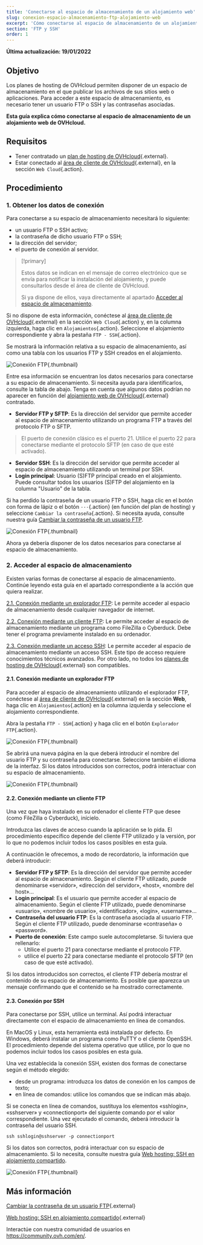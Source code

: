 ```yaml
---
title: 'Conectarse al espacio de almacenamiento de un alojamiento web'
slug: conexion-espacio-almacenamiento-ftp-alojamiento-web
excerpt: 'Cómo conectarse al espacio de almacenamiento de un alojamiento web de OVHcloud'
section: 'FTP y SSH'
order: 1
---
```


**Última actualización: 19/01/2022**

## Objetivo

Los planes de hosting de OVHcloud permiten disponer de un espacio de almacenamiento en el que publicar los archivos de sus sitios web o aplicaciones. Para acceder a este espacio de almacenamiento, es necesario tener un usuario FTP o SSH y las contraseñas asociadas.

**Esta guía explica cómo conectarse al espacio de almacenamiento de un alojamiento web de OVHcloud.**

## Requisitos

- Tener contratado un [plan de hosting de OVHcloud](https://www.ovhcloud.com/es-es/web-hosting/){.external}.
- Estar conectado al [área de cliente de OVHcloud](https://www.ovh.com/auth/?action=gotomanager&from=https://www.ovh.es/&ovhSubsidiary=es){.external}, en la sección `Web Cloud`{.action}.

## Procedimiento

### 1. Obtener los datos de conexión

Para conectarse a su espacio de almacenamiento necesitará lo siguiente:

- un usuario FTP o SSH activo;
- la contraseña de dicho usuario FTP o SSH;
- la dirección del servidor;
- el puerto de conexión al servidor.

> [!primary]
>
> Estos datos se indican en el mensaje de correo electrónico que se envía para notificar la instalación del alojamiento, y puede consultarlos desde el área de cliente de OVHcloud.
>
> Si ya dispone de ellos, vaya directamente al apartado [Acceder al espacio de almacenamiento](./#2-acceder-al-espacio-de-almacenamiento).
> 

Si no dispone de esta información, conéctese al [área de cliente de OVHcloud](https://www.ovh.com/auth/?action=gotomanager&from=https://www.ovh.es/&ovhSubsidiary=es){.external} en la sección `Web Cloud`{.action} y, en la columna izquierda, haga clic en `Alojamientos`{.action}. Seleccione el alojamiento correspondiente y abra la pestaña `FTP - SSH`{.action}. 

Se mostrará la información relativa a su espacio de almacenamiento, así como una tabla con los usuarios FTP y SSH creados en el alojamiento.

![Conexión FTP](images/connect-ftp-step1.png){.thumbnail}

Entre esa información se encuentran los datos necesarios para conectarse a su espacio de almacenamiento. Si necesita ayuda para identificarlos, consulte la tabla de abajo. Tenga en cuenta que algunos datos podrían no aparecer en función del [alojamiento web de OVHcloud](https://www.ovhcloud.com/es-es/web-hosting/){.external} contratado.

- **Servidor FTP y SFTP**: Es la dirección del servidor que permite acceder al espacio de almacenamiento utilizando un programa FTP a través del protocolo FTP o SFTP.

>El puerto de conexión clásico es el puerto 21. Utilice el puerto 22 para conectarse mediante el protocolo SFTP (en caso de que esté activado).

- **Servidor SSH**: Es la dirección del servidor que permite acceder al espacio de almacenamiento utilizando un terminal por SSH.
- **Login principal**: Usuario (S)FTP principal creado en el alojamiento. Puede consultar todos los usuarios (S)FTP del alojamiento en la columna "Usuario" de la tabla.

Si ha perdido la contraseña de un usuario FTP o SSH, haga clic en el botón con forma de lápiz o el botón `···`{.action} (en función del plan de hosting) y seleccione `Cambiar la contraseña`{.action}. Si necesita ayuda, consulte nuestra guía [Cambiar la contraseña de un usuario FTP](../cambiar-contrasena-usuario-ftp/).

![Conexión FTP](images/connect-ftp-step2.png){.thumbnail}

Ahora ya debería disponer de los datos necesarios para conectarse al espacio de almacenamiento.

### 2. Acceder al espacio de almacenamiento

Existen varias formas de conectarse al espacio de almacenamiento. Continúe leyendo esta guía en el apartado correspondiente a la acción que quiera realizar.

[2.1. Conexión mediante un explorador FTP](#ftpexplorer): Le permite acceder al espacio de almacenamiento desde cualquier navegador de internet.

[2.2. Conexión mediante un cliente FTP](#ftpsoftware): Le permite acceder al espacio de almacenamiento mediante un programa como FileZilla o Cyberduck. Debe tener el programa previamente instalado en su ordenador.

[2.3. Conexión mediante un acceso SSH](#ssh): Le permite acceder al espacio de almacenamiento mediante un acceso SSH. Este tipo de acceso requiere conocimientos técnicos avanzados. Por otro lado, no todos los [planes de hosting de OVHcloud](https://www.ovhcloud.com/es-es/web-hosting/){.external} son compatibles.

#### 2.1. Conexión mediante un explorador FTP <a name="ftpexplorer"></a>

Para acceder al espacio de almacenamiento utilizando el explorador FTP, conéctese al [área de cliente de OVHcloud](https://www.ovh.com/auth/?action=gotomanager&from=https://www.ovh.es/&ovhSubsidiary=es){.external} en la sección **Web**, haga clic en `Alojamientos`{.action} en la columna izquierda y seleccione el alojamiento correspondiente. 

Abra la pestaña `FTP - SSH`{.action} y haga clic en el botón `Explorador FTP`{.action}. 

![Conexión FTP](images/connect-ftp-step3.png){.thumbnail}

Se abrirá una nueva página en la que deberá introducir el nombre del usuario FTP y su contraseña para conectarse. Seleccione también el idioma de la interfaz. Si los datos introducidos son correctos, podrá interactuar con su espacio de almacenamiento.

![Conexión FTP](images/connect-ftp-step4.png){.thumbnail}

#### 2.2. Conexión mediante un cliente FTP <a name="ftpsoftware"></a>

Una vez que haya instalado en su ordenador el cliente FTP que desee (como FileZilla o Cyberduck), inícielo. 

Introduzca las claves de acceso cuando la aplicación se lo pida. El procedimiento específico depende del cliente FTP utilizado y la versión, por lo que no podemos incluir todos los casos posibles en esta guía.

A continuación le ofrecemos, a modo de recordatorio, la información que deberá introducir:

- **Servidor FTP y SFTP**: Es la dirección del servidor que permite acceder al espacio de almacenamiento. Según el cliente FTP utilizado, puede denominarse «servidor», «dirección del servidor», «host», «nombre del host»...
- **Login principal**: Es el usuario que permite acceder al espacio de almacenamiento. Según el cliente FTP utilizado, puede denominarse «usuario», «nombre de usuario», «identificador», «login», «username»...
- **Contraseña del usuario FTP**: Es la contraseña asociada al usuario FTP. Según el cliente FTP utilizado, puede denominarse «contraseña» o «password».
- **Puerto de conexión**: Este campo suele autocompletarse. Si tuviera que rellenarlo:
    - Utilice el puerto 21 para conectarse mediante el protocolo FTP.
    - utilice el puerto 22 para conectarse mediante el protocolo SFTP (en caso de que esté activado).

Si los datos introducidos son correctos, el cliente FTP debería mostrar el contenido de su espacio de almacenamiento. Es posible que aparezca un mensaje confirmando que el contenido se ha mostrado correctamente.

#### 2.3. Conexión por SSH <a name="ssh"></a>

Para conectarse por SSH, utilice un terminal. Así podrá interactuar directamente con el espacio de almacenamiento en línea de comandos. 

En MacOS y Linux, esta herramienta está instalada por defecto. En Windows, deberá instalar un programa como PuTTY o el cliente OpenSSH. El procedimiento depende del sistema operativo que utilice, por lo que no podemos incluir todos los casos posibles en esta guía.

Una vez establecida la conexión SSH, existen dos formas de conectarse según el método elegido: 

- desde un programa: introduzca los datos de conexión en los campos de texto;
- en línea de comandos: utilice los comandos que se indican más abajo.

Si se conecta en línea de comandos, sustituya los elementos «sshlogin», «sshserver» y «connectionport» del siguiente comando por el valor correspondiente. Una vez ejecutado el comando, deberá introducir la contraseña del usuario SSH.

```ssh
ssh sshlogin@sshserver -p connectionport
```

Si los datos son correctos, podrá interactuar con su espacio de almacenamiento. Si lo necesita, consulte nuestra guía [Web hosting: SSH en alojamiento compartido](../web_hosting_ssh_en_alojamiento_compartido/).

![Conexión FTP](images/connect-ftp-step5.png){.thumbnail}

## Más información

[Cambiar la contraseña de un usuario FTP](../cambiar-contrasena-usuario-ftp/){.external}

[Web hosting: SSH en alojamiento compartido](../web_hosting_ssh_en_alojamiento_compartido/){.external}

Interactúe con nuestra comunidad de usuarios en <https://community.ovh.com/en/>.